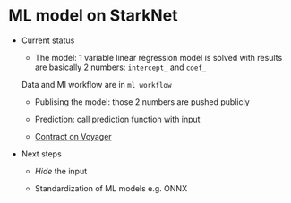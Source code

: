 # ML model on StarkNet

- Current status

  - The model: 1 variable linear regression model is solved with results are basically 2 numbers: `intercept_` and `coef_`

  Data and Ml workflow are in `ml_workflow`

  - Publising the model: those 2 numbers are pushed publicly

  - Prediction: call prediction function with input

  - [Contract on Voyager](https://goerli.voyager.online/contract/0x04621fb6734846b7451d4238d80beaa599caa330cd995b91509c3fc657ca9cfa)


- Next steps

  - *Hide* the input

  - Standardization of ML models e.g. ONNX 



